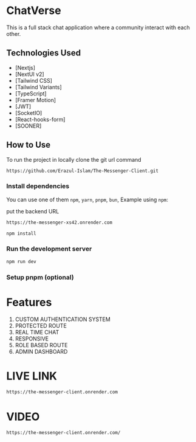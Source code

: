# ChatVerse

This is a full stack chat application where a community interact with each other.

## Technologies Used

- [Nextjs]
- [NextUI v2]
- [Tailwind CSS]
- [Tailwind Variants]
- [TypeScript]
- [Framer Motion]
- [JWT]
- [SocketIO]
- [React-hooks-form]
- [SOONER]

## How to Use

To run the project in locally clone the git url command 

```bash
https://github.com/Erazul-Islam/The-Messenger-Client.git
```

### Install dependencies

You can use one of them `npm`, `yarn`, `pnpm`, `bun`, Example using `npm`:

put the backend URL 

```bash
https://the-messenger-xs42.onrender.com
```


```bash
npm install
```

### Run the development server

```bash
npm run dev
```


### Setup pnpm (optional)

# Features
 1. CUSTOM AUTHENTICATION SYSTEM
 2. PROTECTED ROUTE
 3. REAL TIME CHAT
 4. RESPONSIVE
 5. ROLE BASED ROUTE
 6. ADMIN DASHBOARD

# LIVE LINK

```bash
https://the-messenger-client.onrender.com
```
# VIDEO

```bash
https://the-messenger-client.onrender.com/
```
```
